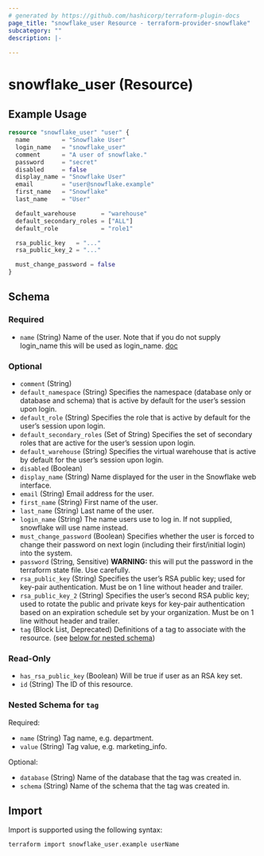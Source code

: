 ```yaml
---
# generated by https://github.com/hashicorp/terraform-plugin-docs
page_title: "snowflake_user Resource - terraform-provider-snowflake"
subcategory: ""
description: |-
  
---
```


# snowflake_user (Resource)



## Example Usage

```terraform
resource "snowflake_user" "user" {
  name         = "Snowflake User"
  login_name   = "snowflake_user"
  comment      = "A user of snowflake."
  password     = "secret"
  disabled     = false
  display_name = "Snowflake User"
  email        = "user@snowflake.example"
  first_name   = "Snowflake"
  last_name    = "User"

  default_warehouse       = "warehouse"
  default_secondary_roles = ["ALL"]
  default_role            = "role1"

  rsa_public_key   = "..."
  rsa_public_key_2 = "..."

  must_change_password = false
}
```

<!-- schema generated by tfplugindocs -->
## Schema

### Required

- `name` (String) Name of the user. Note that if you do not supply login_name this will be used as login_name. [doc](https://docs.snowflake.net/manuals/sql-reference/sql/create-user.html#required-parameters)

### Optional

- `comment` (String)
- `default_namespace` (String) Specifies the namespace (database only or database and schema) that is active by default for the user’s session upon login.
- `default_role` (String) Specifies the role that is active by default for the user’s session upon login.
- `default_secondary_roles` (Set of String) Specifies the set of secondary roles that are active for the user’s session upon login.
- `default_warehouse` (String) Specifies the virtual warehouse that is active by default for the user’s session upon login.
- `disabled` (Boolean)
- `display_name` (String) Name displayed for the user in the Snowflake web interface.
- `email` (String) Email address for the user.
- `first_name` (String) First name of the user.
- `last_name` (String) Last name of the user.
- `login_name` (String) The name users use to log in. If not supplied, snowflake will use name instead.
- `must_change_password` (Boolean) Specifies whether the user is forced to change their password on next login (including their first/initial login) into the system.
- `password` (String, Sensitive) **WARNING:** this will put the password in the terraform state file. Use carefully.
- `rsa_public_key` (String) Specifies the user’s RSA public key; used for key-pair authentication. Must be on 1 line without header and trailer.
- `rsa_public_key_2` (String) Specifies the user’s second RSA public key; used to rotate the public and private keys for key-pair authentication based on an expiration schedule set by your organization. Must be on 1 line without header and trailer.
- `tag` (Block List, Deprecated) Definitions of a tag to associate with the resource. (see [below for nested schema](#nestedblock--tag))

### Read-Only

- `has_rsa_public_key` (Boolean) Will be true if user as an RSA key set.
- `id` (String) The ID of this resource.

<a id="nestedblock--tag"></a>
### Nested Schema for `tag`

Required:

- `name` (String) Tag name, e.g. department.
- `value` (String) Tag value, e.g. marketing_info.

Optional:

- `database` (String) Name of the database that the tag was created in.
- `schema` (String) Name of the schema that the tag was created in.

## Import

Import is supported using the following syntax:

```shell
terraform import snowflake_user.example userName
```

